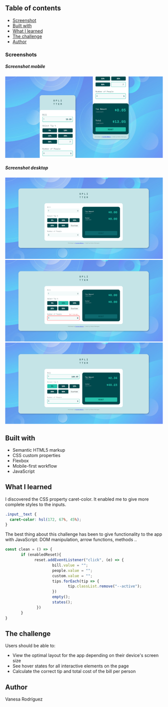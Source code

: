 ## Table of contents
- [Screenshot](#screenshot)
- [Built with](#built-with)
- [What I learned](#what-i-learned)
- [The challenge](#the-challenge)
- [Author](#author)


### Screenshots

##### Screenshot mobile
![Diseño campos completados para móvil](screenshot/mobile-desing-completed_screenshot.png)

##### Screenshot desktop
![Diseño campos vacío para escritorio](screenshot/desktop-design-empty_screenshot.png)
![Diseño con estados activados para escritorio](screenshot/desktop-design-active-states_screenshot.png)
![Diseño con campos completados para escritorio](screenshot/desktop-design-completed_screenshot.png)


## Built with
- Semantic HTML5 markup
- CSS custom properties
- Flexbox
- Mobile-first workflow
- JavaScript


## What I learned

I discovered the CSS property caret-color. It enabled me to give more complete styles to the inputs.

```css
.input__text {
  caret-color: hsl(172, 67%, 45%);
}
```

The best thing about this challenge has been to give functionality to the app with JavaScript: DOM manipulation, arrow functions, methods ..

```js
const clean = () => {
       if (enabledReset){
             reset.addEventListener("click", (e) => {
                     bill.value = "";
                     people.value = "";
                     custom.value = "";
                     tips.forEach(tip => {
                            tip.classList.remove("--active");
                     })
                     empty(); 
                     states();
              })
       }
}
```

## The challenge

Users should be able to:

- View the optimal layout for the app depending on their device's screen size
- See hover states for all interactive elements on the page
- Calculate the correct tip and total cost of the bill per person

## Author

Vanesa Rodríguez

